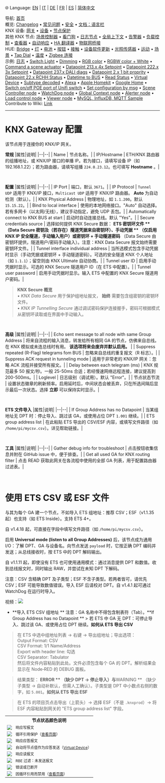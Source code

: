 🌐 Language: [EN](/node-red-contrib-knx-ultimate/wiki/Gateway-configuration) | [IT](/node-red-contrib-knx-ultimate/wiki/it-Gateway-configuration) | [DE](/node-red-contrib-knx-ultimate/wiki/de-Gateway-configuration) | [FR](/node-red-contrib-knx-ultimate/wiki/fr-Gateway-configuration) | [ES](/node-red-contrib-knx-ultimate/wiki/es-Gateway-configuration) | [简体中文](/node-red-contrib-knx-ultimate/wiki/zh-CN-Gateway-configuration)

<!-- NAV START -->
导航: [首页](/node-red-contrib-knx-ultimate/wiki/zh-CN-Home)  
概览: [Changelog](https://github.com/Supergiovane/node-red-contrib-knx-ultimate/blob/master/CHANGELOG.md) • [常见问题](/node-red-contrib-knx-ultimate/wiki/zh-CN-FAQ-Troubleshoot) • [安全](/node-red-contrib-knx-ultimate/wiki/zh-CN-SECURITY) • [文档：语言栏](/node-red-contrib-knx-ultimate/wiki/zh-CN-Docs-Language-Bar)  
KNX 设备: [网关](/node-red-contrib-knx-ultimate/wiki/zh-CN-Gateway-configuration) • [设备](/node-red-contrib-knx-ultimate/wiki/zh-CN-Device) • [节点保护](/node-red-contrib-knx-ultimate/wiki/zh-CN-Protections)  
其他 KNX 节点: [场景控制器](/node-red-contrib-knx-ultimate/wiki/zh-CN-SceneController-Configuration) • [看门狗](/node-red-contrib-knx-ultimate/wiki/zh-CN-WatchDog-Configuration) • [日志节点](/node-red-contrib-knx-ultimate/wiki/zh-CN-Logger-Configuration) • [全局上下文](/node-red-contrib-knx-ultimate/wiki/zh-CN-GlobalVariable) • [告警器](/node-red-contrib-knx-ultimate/wiki/zh-CN-Alerter-Configuration) • [负载控制](/node-red-contrib-knx-ultimate/wiki/zh-CN-LoadControl-Configuration) • [查看器](/node-red-contrib-knx-ultimate/wiki/zh-CN-knxUltimateViewer) • [自动响应](/node-red-contrib-knx-ultimate/wiki/zh-CN-KNXAutoResponder) • [HA 翻译器](/node-red-contrib-knx-ultimate/wiki/zh-CN-HATranslator) • [物联网桥接](/node-red-contrib-knx-ultimate/wiki/zh-CN-IoT-Bridge-Configuration)  
HUE: [Bridge](/node-red-contrib-knx-ultimate/wiki/zh-CN-HUE+Bridge+configuration) • [灯](/node-red-contrib-knx-ultimate/wiki/zh-CN-HUE+Light) • [电池](/node-red-contrib-knx-ultimate/wiki/zh-CN-HUE+Battery) • [按钮](/node-red-contrib-knx-ultimate/wiki/zh-CN-HUE+Button) • [接触](/node-red-contrib-knx-ultimate/wiki/zh-CN-HUE+Contact+sensor) • [设备软件更新](/node-red-contrib-knx-ultimate/wiki/zh-CN-HUE+Device+software+update) • [光照传感器](/node-red-contrib-knx-ultimate/wiki/zh-CN-HUE+Light+sensor) • [运动](/node-red-contrib-knx-ultimate/wiki/zh-CN-HUE+Motion) • [场景](/node-red-contrib-knx-ultimate/wiki/zh-CN-HUE+Scene) • [Tap Dial](/node-red-contrib-knx-ultimate/wiki/zh-CN-HUE+Tapdial) • [温度](/node-red-contrib-knx-ultimate/wiki/zh-CN-HUE+Temperature+sensor) • [Zigbee 连接](/node-red-contrib-knx-ultimate/wiki/zh-CN-HUE+Zigbee+connectivity)  
示例: [日志](/node-red-contrib-knx-ultimate/wiki/zh-CN-Logger-Sample) • [Switch Light](/node-red-contrib-knx-ultimate/wiki/-Sample---Switch-light) • [Dimming](/node-red-contrib-knx-ultimate/wiki/-Sample---Dimming) • [RGB color](/node-red-contrib-knx-ultimate/wiki/-Sample---RGB-Color) • [RGBW color + White](/node-red-contrib-knx-ultimate/wiki/-Sample---RGBW-Color-plus-White) • [Command a scene actuator](/node-red-contrib-knx-ultimate/wiki/-Sample---Control-a-scene-actuator) • [Datapoint 213.x 4x Setpoint](/node-red-contrib-knx-ultimate/wiki/-Sample---DPT213) • [Datapoint 222.x 3x Setpoint](/node-red-contrib-knx-ultimate/wiki/-Sample---DPT222) • [Datapoint 237.x DALI diags](/node-red-contrib-knx-ultimate/wiki/-Sample---DPT237) • [Datapoint 2.x 1 bit proprity](/node-red-contrib-knx-ultimate/wiki/-Sample---DPT2) • [Datapoint 22.x RCHH Status](/node-red-contrib-knx-ultimate/wiki/-Sample---DPT22) • [Datetime to BUS](/node-red-contrib-knx-ultimate/wiki/-Sample---DateTime-to-BUS) • [Read Status](/node-red-contrib-knx-ultimate/wiki/-Sample---Read-value-from-Device) • [Virtual Device](/node-red-contrib-knx-ultimate/wiki/-Sample---Virtual-Device) • [Subtype decoded](/node-red-contrib-knx-ultimate/wiki/-Sample---Subtype) • [Alexa](/node-red-contrib-knx-ultimate/wiki/-Sample---Alexa) • [Apple Homekit](/node-red-contrib-knx-ultimate/wiki/-Sample---Apple-Homekit) • [Google Home](/node-red-contrib-knx-ultimate/wiki/-Sample---Google-Assistant) • [Switch on/off POE port of Unifi switch](/node-red-contrib-knx-ultimate/wiki/-Sample---UnifiPOE) • [Set configuration by msg](/node-red-contrib-knx-ultimate/wiki/-Sample-setConfig) • [Scene Controller node](/node-red-contrib-knx-ultimate/wiki/Sample-Scene-Node) • [WatchDog node](/node-red-contrib-knx-ultimate/wiki/-Sample---WatchDog) • [Global Context node](/node-red-contrib-knx-ultimate/wiki/SampleGlobalContextNode) • [Alerter node](/node-red-contrib-knx-ultimate/wiki/SampleAlerter) • [Load control node](/node-red-contrib-knx-ultimate/wiki/SampleLoadControl) • [Viewer node](/node-red-contrib-knx-ultimate/wiki/knxUltimateViewer) • [MySQL, InfluxDB, MQTT Sample](/node-red-contrib-knx-ultimate/wiki/Sample-KNX2MQTT-KNX2MySQL-KNX2InfluxDB)  
Contribute to Wiki: [Link](/node-red-contrib-knx-ultimate/wiki/zh-CN-Manage-Wiki)
<!-- NAV END -->

---

# KNX Gateway 配置

该节点用于连接你的 KNX/IP 网关。

**常规**
|属性|说明|
|--|--|
| Name | 节点名称。|
| IP/Hostname | ETH/KNX 路由器的组播地址，或 KNX/IP 接口的单播 IP。若为接口，请填写设备 IP（如 192.168.1.22）；若为路由器，请填写组播 `224.0.23.12`。也可填写 **Hostname** 。|

<br/>

**配置**
|属性|说明|
|--|--|
| IP Port | 端口，默认 `3671`。|
| IP Protocol | `Tunnel UDP` 适用于 KNX/IP 接口，`Multicast UDP` 适用于 KNX/IP 路由器。 **Auto** 为自动检测（默认）。|
| KNX Physical Address | 物理地址，如 `1.1.200`。默认 `15.15.22`。|
| Bind to local interface | 使用的本地网络接口。"Auto" 自动选择。若有多网卡（以太网/无线），建议手动指定，避免 UDP 丢包。|
| Automatically connect to KNX BUS at start | 启动时自动连接总线。默认 "Yes"。|
| Secure credentials source | 选择如何提供 KNX Secure 数据： **ETS 密钥环文件 ** （Data Secure 密钥及（若存在）隧道凭据来自密钥环）、**手动凭据 ** （仅启用 KNX IP 安全隧道，手动输入用户）或**密钥环 + 手动隧道密码** （Data Secure 由密钥环提供，隧道用户/密码手动输入）。注意：KNX Data Secure 报文始终需要密钥环文件。|
| Tunnel interface individual address | 当所选模式包含手动凭据时显示（手动凭据或密钥环 + 手动隧道密码）。可选的安全隧道 KNX 个人地址（如 `1.1.1`）；留空则由 KNX Ultimate 自动协商。|
| Tunnel user ID | 启用手动凭据时显示。可选的 KNX Secure 隧道用户 ID（在 ETS 中配置）。|
| Tunnel user password | 启用手动凭据时显示。输入 ETS 中配置的 KNX Secure 隧道用户密码。|

> **KNX Secure 概览** \
> • _KNX Data Secure_ 用于保护组地址报文， **始终** 需要包含组密钥的密钥环文件。\
> • _KNX IP Tunnelling Secure_ 通过调试密码保护连接握手，密码可根据模式从密钥环读取或在界面中手动输入。

<br/>

**高级**
|属性|说明|
|--|--|
| Echo sent message to all node with same Group Address | 将来自流程的输入消息，转发给所有相同 GA 的节点，仿佛来自总线。在 KNX 模拟或未连总线时有用。 **该选项将来会废弃并默认启用。** |
| Suppress repeated (R-Flag) telegrams fom BUS | 忽略来自总线的重复报文（R 标志）。|
| Suppress ACK request in tunneling mode | 适用于非常老的 KNX/IP 网关：忽略 ACK 流程并接受所有报文。|
| Delay between each telegram (ms) | KNX 规范最多 50 报文/秒。一般 25-50ms 合适；若经慢速网络远程连接，建议提高到 200-500ms。|
| Loglevel | 日志级别（调试用）。默认 "Error"。|
| 节点状态节流 | 设置状态徽章的刷新频率。启用延时后，中间状态会被丢弃，只在所选间隔后显示最后一次状态。选择 **立即** 可以保持实时显示。|

<br/>

**ETS 文件导入**
|属性|说明|
|--|--|
| If Group Address has no Datapoint | 当某组地址无 DPT 时：停止导入、跳过该 GA，或使用占位 DPT `1.001` 继续。|
| ETS group address list | 在此粘贴 ETS 导出的 CSV/ESF 内容，或填写文件路径（如 `/home/pi/mycsv.csv`）。详见帮助链接。|

<br/>

**工具**
|属性|说明|
|--|--|
| Gather debug info for troubleshoot | 点击按钮收集信息并附在 GitHub issue 中，便于排查。|
| Get all used GA for KNX routing filter | 点击 READ 获取此网关在各流程中使用的全部 GA 列表，用于配置路由器过滤表。|

<br/>

# 使用 ETS CSV 或 ESF 文件

与其为每个 GA 建一个节点，不如导入 ETS 组地址：推荐 CSV；ESF（v1.1.35 起）也支持（如 ETS Inside）。支持 ETS 4+。

自 v1.4.18 起，可直接在字段中填写文件路径（如 `/home/pi/mycsv.csv`）。

启用 **Universal mode (listen to all Group Addresses)** 后，该节点成为通用 I/O：了解 DPT、GA 与设备名。向节点发送 `payload` 时，它按正确 DPT 编码并发送；从总线接收时，按 ETS 中的 DPT 解码输出。

自 v1.1.11 起，即使没有 ETS 也可使用通用模式：通过消息提供 DPT 和数值。收到总线报文时，同时输出 RAW，并尝试在未知 DPT 下解码。

注意：CSV 含精确 DPT 及子类型；ESF 不含子类型。若两者皆可，请优先 CSV；ESF 可能导致数值错误。导入 ESF 后请校对 DPT。自 v1.4.1 起可通过 WatchDog 在运行时导入。

视频：<a href="https://youtu.be/egRbR_KwP9I"><img src='https://raw.githubusercontent.com/Supergiovane/node-red-contrib-knx-ultimate/master/img/yt.png'></a>

- **导入 ETS CSV 组地址 ** 注意：GA 名称中不得包含制表符（Tab）。**If Group Address has no Datapoint ** > 若 ETS 中 GA 无 DPT：可停止导入、跳过该 GA、或使用占位 DPT 继续。**如何从 ETS 导出 CSV**

> 在 ETS 中选中组地址列表 → 右键 → 导出组地址；导出选项：<br/>
> Output Format: CSV<br/>
> CSV Format: 1/1 Name/Address<br/>
> Export with header line: 勾选<br/>
> CSV Separator: Tabulator<br/>
> 然后将文件内容粘贴到此处。文件必须包含每个 GA 的 DPT。解析结果会显示在 Node‑RED 的 DEBUG 面板。

> 结果类型： **ERROR ** （缺少 DPT → 停止导入）与**WARNING ** （缺少子类型 → 自动补默认，但需人工确认）。子类型是 DPT 中小数点右侧的数字，如 `5.001`。**如何从 ETS 导出 ESF**

> 在 ETS 的项目页点击导出（上箭头）→ 选择 ESF（不是 `.knxprod`）→ 将 ESF 内容粘贴到网关的 "ETS group address list" 字段。

<p>
    <table style="font-size:12px">
        <tr><th colspan="2" style="font-size:14px">节点状态颜色说明</th></tr>
        <tr><td><img src="https://raw.githubusercontent.com/Supergiovane/node-red-contrib-knx-ultimate/master/img/greendot.png"></td><td>响应写报文</td></tr>
        <tr><td><img src="https://raw.githubusercontent.com/Supergiovane/node-red-contrib-knx-ultimate/master/img/greenring.png"></td><td>循环引用保护（<a href="https://github.com/Supergiovane/node-red-contrib-knx-ultimate/wiki" target="_blank">查看页面</a>）</td></tr>
        <tr><td><img src="https://raw.githubusercontent.com/Supergiovane/node-red-contrib-knx-ultimate/master/img/bluedot.png"></td><td>响应应答报文</td></tr>
        <tr><td><img src="https://raw.githubusercontent.com/Supergiovane/node-red-contrib-knx-ultimate/master/img/bluering.png"></td><td>自动将节点值作为应答发送（<a href="/node-red-contrib-knx-ultimate/wiki/-Sample---Virtual-Device" target="_blank">Virtual Device</a>）</td></tr>
        <tr><td><img src="https://raw.githubusercontent.com/Supergiovane/node-red-contrib-knx-ultimate/master/img/greudot.png"></td><td>响应读报文</td></tr>
        <tr><td><img src="https://raw.githubusercontent.com/Supergiovane/node-red-contrib-knx-ultimate/master/img/greyring.png"></td><td>RBE 过滤：未发送报文</td></tr>
        <tr><td><img src="https://raw.githubusercontent.com/Supergiovane/node-red-contrib-knx-ultimate/master/img/reddot.png"></td><td>错误或已断开</td></tr>
        <tr><td><img src="https://raw.githubusercontent.com/Supergiovane/node-red-contrib-knx-ultimate/master/img/redring.png"></td><td>因循环引用而禁用（<a href="https://github.com/Supergiovane/node-red-contrib-knx-ultimate/wiki" target="_blank">查看页面</a>）</td></tr>
    </table>
</p>
